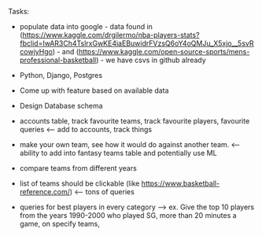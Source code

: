 Tasks:
- populate data into google
      - data found in (https://www.kaggle.com/drgilermo/nba-players-stats?fbclid=IwAR3Ch4TslrxGwKE4iaEBuwidrFVzsQ6oY4oQMJu_X5xjo__5svRcowjyHgo) 
      - and (https://www.kaggle.com/open-source-sports/mens-professional-basketball)
      - we have csvs in github already
      
- Python, Django, Postgres
- Come up with feature based on available data
- Design Database schema



- accounts table, track favourite teams, track favourite players, favourite queries  <-- add to accounts, track things
- make your own team, see how it would do against another team.    <-- ability to add into fantasy teams table and potentially use ML 
- compare teams from different years
- list of teams should be clickable (like https://www.basketball-reference.com/) <-- tons of queries
- queries for best players in every category
--> ex. Give the top 10 players from the years 1990-2000 who played SG, more than 20 minutes a game, on specify teams, 
